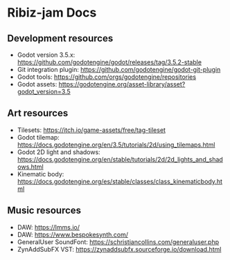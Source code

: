 # Ribiz-jam Docs

## Development resources
* Godot version 3.5.x: https://github.com/godotengine/godot/releases/tag/3.5.2-stable
* Git integration plugin: https://github.com/godotengine/godot-git-plugin
* Godot tools: https://github.com/orgs/godotengine/repositories
* Godot assets: https://godotengine.org/asset-library/asset?godot_version=3.5

## Art resources
* Tilesets: https://itch.io/game-assets/free/tag-tileset
* Godot tilemap: https://docs.godotengine.org/en/3.5/tutorials/2d/using_tilemaps.html
* Godot 2D light and shadows: https://docs.godotengine.org/en/stable/tutorials/2d/2d_lights_and_shadows.html
* Kinematic body: https://docs.godotengine.org/es/stable/classes/class_kinematicbody.html

## Music resources
* DAW: https://lmms.io/
* DAW: https://www.bespokesynth.com/
* GeneralUser SoundFont: https://schristiancollins.com/generaluser.php
* ZynAddSubFX VST: https://zynaddsubfx.sourceforge.io/download.html

